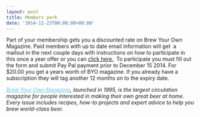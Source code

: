 ```yaml
---
layout: post
title: Members perk
date: '2014-11-23T00:00:00+00:00'
---
```

<p>Part of your membership gets you a discounted rate on Brew Your Own Magazine. Paid members with up to date email information will get&nbsp; a mailout in the next couple days with instructions on how to participate in this once a year offer or you can <a href="http://www.yeastwranglers.ca/About/Membership/Purchase/BrewYourOwnMagazinePurchase/tabid/431/Default.aspx">click here.</a>&nbsp; To participate you must fill out the form and submit Pay Pal payment prior to December 15 2014. For $20.00 you get a years worth of BYO magazine. If you already have a subscription they will tag another 12 months on to the expiry date.</p><p><a href="http://byo.com/" target="_self" style="word-wrap: break-word; color: #6dc6dd; font-weight: normal; text-decoration: underline;">Brew Your Own Magazine</a><em>&#44; launched in 1995&#44; is the largest circulation magazine for people interested in making their own great beer at home. Every issue includes recipes&#44; how-to projects and expert advice to help you brew world-class beer.</em>&nbsp;</p>
